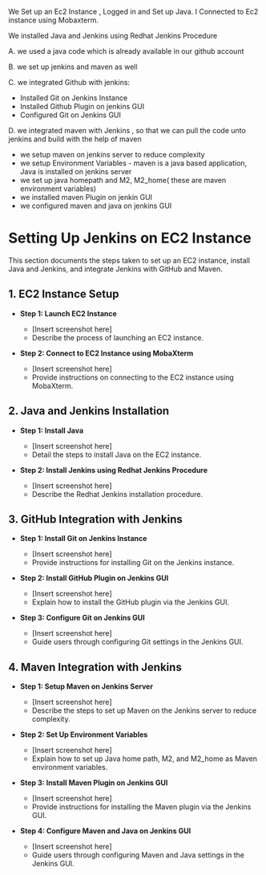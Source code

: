We Set up an Ec2 Instance , Logged in and Set up Java. I Connected to Ec2 instance using Mobaxterm.

We installed Java and Jenkins using Redhat Jenkins Procedure

A. we used a java code which is already available in our github account

B. we set up jenkins and maven as well

C. we integrated Github with jenkins:

- Installed Git on Jenkins Instance
- Installed Github Plugin on jenkins GUI
- Configured Git on Jenkins GUI

D. we integrated maven with Jenkins , so that we can pull the code unto jenkins and build with the help of maven

- we setup maven on jenkins server to reduce complexity
- we setup Environment Variables - maven is a java based application, Java is installed on jenkins server
- we set up java homepath and M2, M2_home( these are maven environment variables)
- we installed maven Plugin on jenkin GUI
- we configured maven and java on jenkins GUI




# Setting Up Jenkins on EC2 Instance

This section documents the steps taken to set up an EC2 instance, install Java and Jenkins, and integrate Jenkins with GitHub and Maven.

## 1. EC2 Instance Setup

- **Step 1: Launch EC2 Instance**
  - [Insert screenshot here]
  - Describe the process of launching an EC2 instance.

- **Step 2: Connect to EC2 Instance using MobaXterm**
  - [Insert screenshot here]
  - Provide instructions on connecting to the EC2 instance using MobaXterm.

## 2. Java and Jenkins Installation

- **Step 1: Install Java**
  - [Insert screenshot here]
  - Detail the steps to install Java on the EC2 instance.

- **Step 2: Install Jenkins using Redhat Jenkins Procedure**
  - [Insert screenshot here]
  - Describe the Redhat Jenkins installation procedure.

## 3. GitHub Integration with Jenkins

- **Step 1: Install Git on Jenkins Instance**
  - [Insert screenshot here]
  - Provide instructions for installing Git on the Jenkins instance.

- **Step 2: Install GitHub Plugin on Jenkins GUI**
  - [Insert screenshot here]
  - Explain how to install the GitHub plugin via the Jenkins GUI.

- **Step 3: Configure Git on Jenkins GUI**
  - [Insert screenshot here]
  - Guide users through configuring Git settings in the Jenkins GUI.

## 4. Maven Integration with Jenkins

- **Step 1: Setup Maven on Jenkins Server**
  - [Insert screenshot here]
  - Describe the steps to set up Maven on the Jenkins server to reduce complexity.

- **Step 2: Set Up Environment Variables**
  - [Insert screenshot here]
  - Explain how to set up Java home path, M2, and M2_home as Maven environment variables.

- **Step 3: Install Maven Plugin on Jenkins GUI**
  - [Insert screenshot here]
  - Provide instructions for installing the Maven plugin via the Jenkins GUI.

- **Step 4: Configure Maven and Java on Jenkins GUI**
  - [Insert screenshot here]
  - Guide users through configuring Maven and Java settings in the Jenkins GUI.
